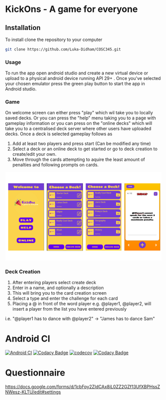 # KickOns - A game for everyone 


## Installation

To install clone the repository to your computer

```bash
git clone https://github.com/Luka-Didham/COSC345.git
```

### Usage
To run the app open android studio and create a new virtual device or upload to a physical android device running API 29+ . Once you've selected your chosen emulator press the green play button to start the app in Android studio. 

### Game
On welcome screen can either press "play" which wil take you to locally saved decks. Or you can press the "help" menu taking you to a page with gameplay information or you can press on the "online decks" which will take you to a centralised deck server where other users have uploaded decks. Once a deck is selected gameplay follows as 

1. Add at least two players and press start (Can be modified any time)
2. Select a deck or an online deck to get started or go to deck creation to create/edit your own. 
3. Move through the cards attempting to aquire the least amount of penalties and following prompts on cards.

![Screen Shots](sceenshots.png)


### Deck Creation
1. After entering players select create deck
2. Enter in a name, and optionally a description
3. This will bring you to the card creation screen
4. Select a type and enter the challenge for each card
5. Placing a @ in front of the word player e.g. @player1, @player2, will insert a player from the list you have entered previously

i.e. "@player1 has to dance with @player2" -> "James has to dance Sam"

# Android CI
[![Android CI](https://github.com/Luka-Didham/COSC345/actions/workflows/android.yml/badge.svg)](https://github.com/Luka-Didham/COSC345/actions/workflows/android.yml)
[![Codacy Badge](https://app.codacy.com/project/badge/Grade/1046b7071d5d46749bc6d42538852e57)](https://www.codacy.com/gh/Luka-Didham/COSC345/dashboard?utm_source=github.com&amp;utm_medium=referral&amp;utm_content=Luka-Didham/COSC345&amp;utm_campaign=Badge_Grade)
[![codecov](https://codecov.io/gh/Luka-Didham/COSC345/branch/master/graph/badge.svg?token=Iely5P4K59)](https://app.codecov.io/gh/Luka-Didham/COSC345/tree/master)
[![Codacy Badge](https://app.codacy.com/project/badge/Coverage/1046b7071d5d46749bc6d42538852e57)](https://www.codacy.com/gh/Luka-Didham/COSC345/dashboard?utm_source=github.com&utm_medium=referral&utm_content=Luka-Didham/COSC345&utm_campaign=Badge_Coverage)

# Questionnaire
https://docs.google.com/forms/d/1cbFpy2ZIdCAx8iL0ZZ2GZf13UfXBPHssZNWesz-KLTU/edit#settings

